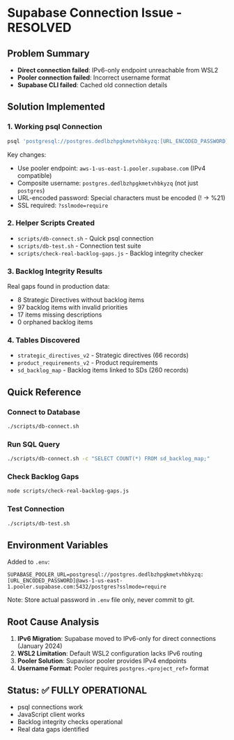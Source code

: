 # Supabase Connection Issue - RESOLVED

## Problem Summary
- **Direct connection failed**: IPv6-only endpoint unreachable from WSL2
- **Pooler connection failed**: Incorrect username format
- **Supabase CLI failed**: Cached old connection details

## Solution Implemented

### 1. Working psql Connection
```bash
psql 'postgresql://postgres.dedlbzhpgkmetvhbkyzq:[URL_ENCODED_PASSWORD]@aws-1-us-east-1.pooler.supabase.com:5432/postgres?sslmode=require'
```

Key changes:
- Use pooler endpoint: `aws-1-us-east-1.pooler.supabase.com` (IPv4 compatible)
- Composite username: `postgres.dedlbzhpgkmetvhbkyzq` (not just `postgres`)
- URL-encoded password: Special characters must be encoded (! → %21)
- SSL required: `?sslmode=require`

### 2. Helper Scripts Created
- `scripts/db-connect.sh` - Quick psql connection
- `scripts/db-test.sh` - Connection test suite
- `scripts/check-real-backlog-gaps.js` - Backlog integrity checker

### 3. Backlog Integrity Results
Real gaps found in production data:
- 8 Strategic Directives without backlog items
- 97 backlog items with invalid priorities
- 17 items missing descriptions
- 0 orphaned backlog items

### 4. Tables Discovered
- `strategic_directives_v2` - Strategic directives (66 records)
- `product_requirements_v2` - Product requirements
- `sd_backlog_map` - Backlog items linked to SDs (260 records)

## Quick Reference

### Connect to Database
```bash
./scripts/db-connect.sh
```

### Run SQL Query
```bash
./scripts/db-connect.sh -c "SELECT COUNT(*) FROM sd_backlog_map;"
```

### Check Backlog Gaps
```bash
node scripts/check-real-backlog-gaps.js
```

### Test Connection
```bash
./scripts/db-test.sh
```

## Environment Variables
Added to `.env`:
```
SUPABASE_POOLER_URL=postgresql://postgres.dedlbzhpgkmetvhbkyzq:[URL_ENCODED_PASSWORD]@aws-1-us-east-1.pooler.supabase.com:5432/postgres?sslmode=require
```

Note: Store actual password in `.env` file only, never commit to git.

## Root Cause Analysis
1. **IPv6 Migration**: Supabase moved to IPv6-only for direct connections (January 2024)
2. **WSL2 Limitation**: Default WSL2 configuration lacks IPv6 routing
3. **Pooler Solution**: Supavisor pooler provides IPv4 endpoints
4. **Username Format**: Pooler requires `postgres.<project_ref>` format

## Status: ✅ FULLY OPERATIONAL
- psql connections work
- JavaScript client works
- Backlog integrity checks operational
- Real data gaps identified